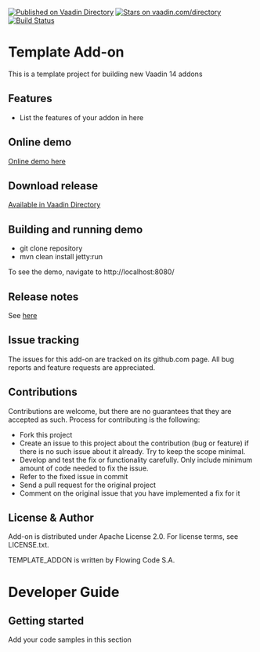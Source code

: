 [![Published on Vaadin Directory](https://img.shields.io/badge/Vaadin%20Directory-published-00b4f0.svg)](https://vaadin.com/directory/component/template-addon)
[![Stars on vaadin.com/directory](https://img.shields.io/vaadin-directory/star/template-addon.svg)](https://vaadin.com/directory/component/template-addon)
[![Build Status](https://jenkins.flowingcode.com/job/template-addon/badge/icon)](https://jenkins.flowingcode.com/job/template-addon)

# Template Add-on

This is a template project for building new Vaadin 14 addons

## Features

* List the features of your addon in here

## Online demo

[Online demo here](http://addonsv23.flowingcode.com/template)

## Download release

[Available in Vaadin Directory](https://vaadin.com/directory/component/template-addon)

## Building and running demo

- git clone repository
- mvn clean install jetty:run

To see the demo, navigate to http://localhost:8080/

## Release notes

See [here](https://github.com/FlowingCode/TemplateAddon/releases)

## Issue tracking

The issues for this add-on are tracked on its github.com page. All bug reports and feature requests are appreciated. 

## Contributions

Contributions are welcome, but there are no guarantees that they are accepted as such. Process for contributing is the following:

- Fork this project
- Create an issue to this project about the contribution (bug or feature) if there is no such issue about it already. Try to keep the scope minimal.
- Develop and test the fix or functionality carefully. Only include minimum amount of code needed to fix the issue.
- Refer to the fixed issue in commit
- Send a pull request for the original project
- Comment on the original issue that you have implemented a fix for it

## License & Author

Add-on is distributed under Apache License 2.0. For license terms, see LICENSE.txt.

TEMPLATE_ADDON is written by Flowing Code S.A.

# Developer Guide

## Getting started

Add your code samples in this section
